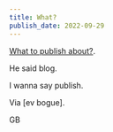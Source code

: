 ```yaml
---
title: What?
publish_date: 2022-09-29
---
```


[What to publish about?](https://evbogue.com/whatdopeopleblogaboutthesedays).

He said blog.

I wanna say publish.


Via [ev bogue].

GB
